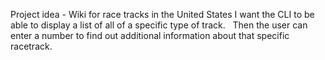 Project idea - 
Wiki for race tracks in the United States 
I want the CLI to be able to display a list of all of a specific type of track.   Then the user can enter a number to find out additional information about that specific racetrack. 